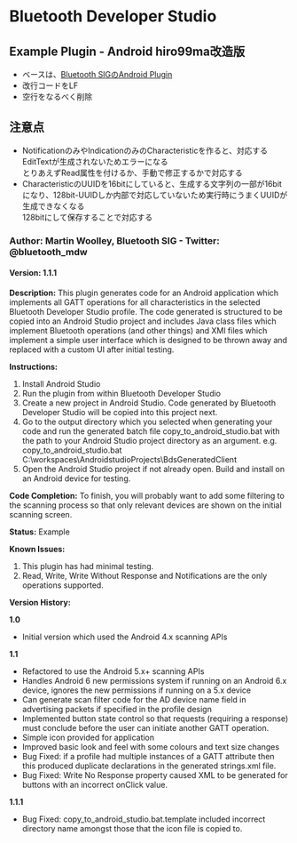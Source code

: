# Bluetooth Developer Studio

## Example Plugin - Android hiro99ma改造版

* ベースは、[Bluetooth SIGのAndroid Plugin](https://www.bluetooth.com/develop-with-bluetooth/developer-resources-tools/bluetooth-developer-plugins)
* 改行コードをLF
* 空行をなるべく削除

## 注意点

* NotificationのみやIndicationのみのCharacteristicを作ると、対応するEditTextが生成されないためエラーになる  
	とりあえずRead属性を付けるか、手動で修正するかで対応する
* CharacteristicのUUIDを16bitにしていると、生成する文字列の一部が16bitになり、128bit-UUIDしか内部で対応していないため実行時にうまくUUIDが生成できなくなる  
	128bitにして保存することで対応する

### Author: Martin Woolley, Bluetooth SIG - Twitter: @bluetooth_mdw

#### Version: 1.1.1

__Description:__ 
This plugin generates code for an Android application which implements all GATT operations for all characteristics in the selected Bluetooth Developer Studio profile. The code generated is structured to be copied into an Android Studio project and includes Java class files which implement Bluetooth operations (and other things) and XMl files which implement a simple user interface which is designed to be thrown away and replaced with a custom UI after initial testing.  

__Instructions:__<br>
1. Install Android Studio <br>
2. Run the plugin from within Bluetooth Developer Studio<br>
3. Create a new project in Android Studio. Code generated by Bluetooth Developer Studio will be copied into this project next.<br>
4. Go to the output directory which you selected when generating your code and run the generated batch file copy_to_android_studio.bat with the path to your Android Studio project directory as an argument. e.g.<br> 
copy_to_android_studio.bat C:\workspaces\AndroidstudioProjects\BdsGeneratedClient<br> 
7. Open the Android Studio project if not already open. Build and install on an Android device for testing.
 
__Code Completion:__ To finish, you will probably want to add some filtering to the scanning process so that only relevant devices are shown on the initial scanning screen.

__Status:__ Example

__Known Issues:__

1. This plugin has had minimal testing.
2. Read, Write, Write Without Response and Notifications are the only operations supported.

__Version History:__

__1.0__ 

- Initial version which used the Android 4.x scanning APIs

__1.1__ 

- Refactored to use the Android 5.x+ scanning APIs
- Handles Android 6 new permissions system if running on an Android 6.x device, ignores the new permissions if running on a 5.x device
- Can generate scan filter code for the AD device name field in advertising packets if specified in the profile design
- Implemented button state control so that requests (requiring a response) must conclude before the user can initiate another GATT operation.
- Simple icon provided for application
- Improved basic look and feel with some colours and text size changes
- Bug Fixed: if a profile had multiple instances of a GATT attribute then this produced duplicate declarations in the generated strings.xml file.
- Bug Fixed: Write No Response property caused XML to be generated for buttons with an incorrect onClick value.

__1.1.1__
- Bug Fixed: copy_to_android_studio.bat.template included incorrect directory name amongst those that the icon file is copied to.
